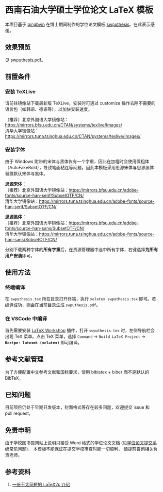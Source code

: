 # 西南石油大学硕士学位论文 LaTeX 模板

本项目基于 [qingbyin](https://github.com/qingbyin) 在博士期间制作的学位论文模板 [swputhesis](https://github.com/qingbyin/swputhesis)。在此表示感谢。

## 效果预览
见 [swputhesis.pdf](https://github.com/sudrizzz/swputhesis/blob/main/swputhesis.pdf)。

## 前置条件

### 安装 TeXLive
请前往镜像站下载最新版 TeXLive，安装时可通过 customize 操作去除不需要的语言包（如韩语、德语等），以加快安装速度。

（推荐）北京外国语大学镜像站：https://mirrors.bfsu.edu.cn/CTAN/systems/texlive/Images/  
清华大学镜像站：https://mirrors.tuna.tsinghua.edu.cn/CTAN/systems/texlive/Images/

### 安装字体
由于 Windows 附带的宋体与黑体仅有一个字重，因此在加粗时会使用假粗体（AutoFakeBold），导致笔画粘连等问题，因此本模板采用思源宋体与思源黑体替换默认宋体与黑体。

**思源宋体**：  
（推荐）北京外国语大学镜像站：https://mirrors.bfsu.edu.cn/adobe-fonts/source-han-serif/SubsetOTF/CN/  
清华大学镜像站：https://mirrors.tuna.tsinghua.edu.cn/adobe-fonts/source-han-serif/SubsetOTF/CN/

**思源黑体**：  
（推荐）北京外国语大学镜像站：https://mirrors.bfsu.edu.cn/adobe-fonts/source-han-sans/SubsetOTF/CN/  
清华大学镜像站：https://mirrors.tuna.tsinghua.edu.cn/adobe-fonts/source-han-sans/SubsetOTF/CN/

分别下载两种字体的**所有字重**后，在资源管理器中选中所有字体，右键选择**为所有用户安装**即可。

## 使用方法
### 终端编译
在 `swputhesis.tex` 所在目录打开终端，执行 `xelatex swputhesis.tex`  即可。若编译成功，则会在当前目录生成 `swputhesis.pdf`。

### 在 VSCode 中编译
首先需要安装 [LaTeX Workshop](https://marketplace.visualstudio.com/items?itemName=James-Yu.latex-workshop) 插件，打开 `swputhesis.tex` 时，左侧导航栏会出现 TeX 菜单。点击 TeX 菜单，选择 `Command` -> `Build LaTeX Project` -> **`Recipe: latexmk (xelatex)`** 即可编译。

## 参考文献管理
为了方便配置中文参考文献和国标要求，使用 biblatex + biber 而不是默认的 BibTeX。

## 已知问题
目前项目仍处于早期开发版本，封面格式等存在较多问题，欢迎提交 issue 和 pull request。

## 免责申明
由于学校图书馆网站上说明只接受 Word 格式的学位论文文档
(见[学位论文提交系统常见问题](https://lib.swpu.edu.cn/95_80/mason/0317x/faq.html?q=13#a))，
本模板不能保证在提交学校审查时能一切顺利，
请提前咨询相关负责老师。

## 参考资料

1. [一份不太简短的 LaTeX2ε 介绍](https://mirrors.bfsu.edu.cn/CTAN/info/lshort/chinese/lshort-zh-cn.pdf)